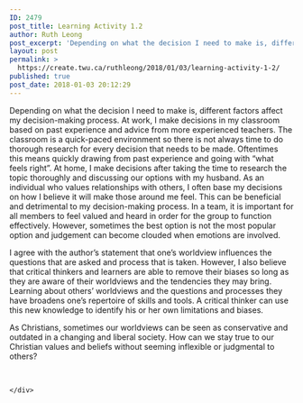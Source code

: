 ```yaml
---
ID: 2479
post_title: Learning Activity 1.2
author: Ruth Leong
post_excerpt: 'Depending on what the decision I need to make is, different factors affect my decision-making process. At work, I make decisions in my classroom based on past experience and advice from more experienced teachers. The classroom is a quick-paced environment so there is not always time to do thorough research for every decision that needs [&hellip;]'
layout: post
permalink: >
  https://create.twu.ca/ruthleong/2018/01/03/learning-activity-1-2/
published: true
post_date: 2018-01-03 20:12:29
---
```

<p>Depending on what the decision I need to make is, different factors affect my decision-making process. At work, I make decisions in my classroom based on past experience and advice from more experienced teachers. The classroom is a quick-paced environment so there is not always time to do thorough research for every decision that needs to be made. Oftentimes this means quickly drawing from past experience and going with &#8220;what feels right&#8221;. At home, I make decisions after taking the time to research the topic thoroughly and discussing our options with my husband. As an individual who values relationships with others, I often base my decisions on how I believe it will make those around me feel. This can be beneficial and detrimental to my decision-making process. In a team, it is important for all members to feel valued and heard in order for the group to function effectively. However, sometimes the best option is not the most popular option and judgement can become clouded when emotions are involved.</p>
<p>I agree with the author&#8217;s statement that one&#8217;s worldview influences the questions that are asked and process that is taken. However, I also believe that critical thinkers and learners are able to remove their biases so long as they are aware of their worldviews and the tendencies they may bring. Learning about others&#8217; worldviews and the questions and processes they have broadens one&#8217;s repertoire of skills and tools. A critical thinker can use this new knowledge to identify his or her own limitations and biases.</p>
<p>As Christians, sometimes our worldviews can be seen as conservative and outdated in a changing and liberal society. How can we stay true to our Christian values and beliefs without seeming inflexible or judgmental to others?</p>
<p>&nbsp;</p>
<div id="themify_builder_content-319" data-postid="319" class="themify_builder_content themify_builder_content-319 themify_builder">

    </div>
<!-- /themify_builder_content -->